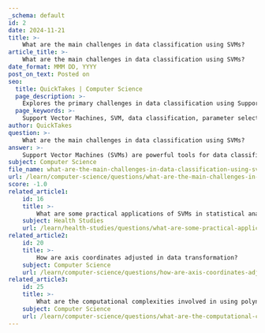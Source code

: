 ```yaml
---
_schema: default
id: 2
date: 2024-11-21
title: >-
    What are the main challenges in data classification using SVMs?
article_title: >-
    What are the main challenges in data classification using SVMs?
date_format: MMM DD, YYYY
post_on_text: Posted on
seo:
  title: QuickTakes | Computer Science
  page_description: >-
    Explores the primary challenges in data classification using Support Vector Machines (SVMs), including parameter selection, computational complexity, handling multi-class problems, imbalanced datasets, and more.
  page_keywords: >-
    Support Vector Machines, SVM, data classification, parameter selection, algorithmic complexity, multi-class classification, imbalanced datasets, curse of dimensionality, kernel function selection, storage requirements, dynamic environments, overfitting, underfitting, high-dimensional data
author: QuickTakes
question: >-
    What are the main challenges in data classification using SVMs?
answer: >-
    Support Vector Machines (SVMs) are powerful tools for data classification, particularly in high-dimensional spaces. However, several challenges can arise when using SVMs for classification tasks:\n\n1. **Parameter Selection**: One of the significant challenges in using SVMs is the selection of appropriate parameters, such as the regularization parameter and kernel parameters. Poorly chosen parameters can lead to overfitting or underfitting, adversely affecting the model's performance.\n\n2. **Algorithmic Complexity**: SVMs can be computationally intensive, especially when dealing with large datasets. The training phase can require substantial computational resources, which can be a bottleneck in practical applications. This complexity increases with the size of the dataset and the number of features, making it challenging to scale SVMs for very large datasets.\n\n3. **Multi-Class Classification**: While SVMs are inherently binary classifiers, extending them to multi-class problems can be complex. Various strategies exist (like one-vs-one or one-vs-all), but they can complicate the model and increase training time.\n\n4. **Handling Imbalanced Datasets**: SVMs can struggle with imbalanced datasets, where one class significantly outnumbers the other. This imbalance can lead to biased models that favor the majority class, resulting in poor classification performance for the minority class. Adjusting the SVM to account for class importance is often necessary, particularly in sensitive applications like healthcare.\n\n5. **Curse of Dimensionality**: Although SVMs are generally more robust to high-dimensional data than some other classifiers, they are not immune to the curse of dimensionality. As the number of dimensions increases, the volume of the space increases exponentially, making it harder to find a hyperplane that separates the classes effectively. This can lead to overfitting, especially if the number of training samples is not sufficiently large relative to the number of features.\n\n6. **Kernel Function Selection**: The choice of kernel function is crucial for the performance of SVMs, particularly in non-linear classification tasks. Designing an effective kernel can be challenging, and the wrong choice can lead to suboptimal performance. Additionally, the complexity of kernel functions can also increase computational demands.\n\n7. **Storage Requirements**: SVMs require significant storage for the training data, especially when the dataset is large. This can pose practical challenges in terms of data management and processing capabilities.\n\n8. **Dynamic Environments**: In dynamic environments, such as data streams, SVMs may struggle to adapt to new data without retraining from scratch, which can be computationally expensive and time-consuming.\n\nIn summary, while SVMs are a robust and versatile classification technique, they come with challenges that need to be addressed to ensure effective performance in various applications. Understanding these challenges is crucial for practitioners looking to implement SVMs in real-world scenarios.
subject: Computer Science
file_name: what-are-the-main-challenges-in-data-classification-using-svms.md
url: /learn/computer-science/questions/what-are-the-main-challenges-in-data-classification-using-svms
score: -1.0
related_article1:
    id: 16
    title: >-
        What are some practical applications of SVMs in statistical analysis in healthcare?
    subject: Health Studies
    url: /learn/health-studies/questions/what-are-some-practical-applications-of-svms-in-statistical-analysis-in-healthcare
related_article2:
    id: 20
    title: >-
        How are axis coordinates adjusted in data transformation?
    subject: Computer Science
    url: /learn/computer-science/questions/how-are-axis-coordinates-adjusted-in-data-transformation
related_article3:
    id: 25
    title: >-
        What are the computational complexities involved in using polynomial kernels?
    subject: Computer Science
    url: /learn/computer-science/questions/what-are-the-computational-complexities-involved-in-using-polynomial-kernels
---
```


&nbsp;